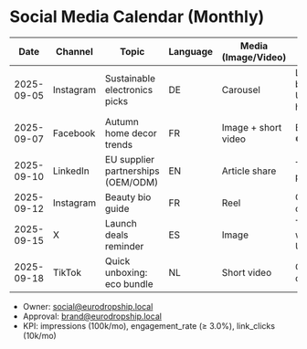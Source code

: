 # Social Media Calendar (Monthly)

| Date | Channel | Topic | Language | Media (Image/Video) | Notes |
|---|---|---|---|---|---|
| 2025-09-05 | Instagram | Sustainable electronics picks | DE | Carousel | Link to blog, UGC hashtag |
| 2025-09-07 | Facebook | Autumn home decor trends | FR | Image + short video | Boost €30 |
| 2025-09-10 | LinkedIn | EU supplier partnerships (OEM/ODM) | EN | Article share | Tag partners |
| 2025-09-12 | Instagram | Beauty bio guide | FR | Reel | CTA to category |
| 2025-09-15 | X | Launch deals reminder | ES | Image | Track with UTM |
| 2025-09-18 | TikTok | Quick unboxing: eco bundle | NL | Short video | Creator collab |

- Owner: social@eurodropship.local
- Approval: brand@eurodropship.local
- KPI: impressions (100k/mo), engagement_rate (≥ 3.0%), link_clicks (10k/mo)
